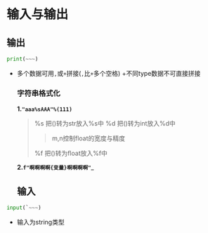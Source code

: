 # 输入与输出

## 输出

```python
print(~~~)
```

+ 多个数据可用`,`或`+`拼接(`,`比`+`多个空格)
  +不同type数据不可直接拼接
  
  ### 字符串格式化
  
  __1.`"aaa%sAAA"%(111)`__
  
  > %s 把()转为str放入%s中
  > %d 把()转为int放入%d中
  > 
  > > m,n控制float的宽度与精度
  > 
  > %f 把()转为float放入%f中
  
  __2.`f"啊啊啊啊{变量}啊啊啊啊"`___
  
  ## 输入

```python
input(`~~~)
```

+ 输入为string类型

